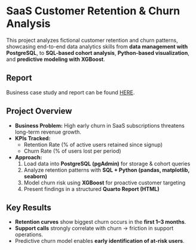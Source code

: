 # SaaS Customer Retention & Churn Analysis  

This project analyzes fictional customer retention and churn patterns, showcasing end-to-end data analytics skills from **data management with PostgreSQL**, to **SQL-based cohort analysis**, **Python-based visualization**, and **predictive modeling with XGBoost**.  

## Report  
Business case study and report can be found [HERE](file:///Users/daria/Documents/saas_churn_subscription/report/retention_report.html).

## Project Overview  
- **Business Problem:** High early churn in SaaS subscriptions threatens long-term revenue growth.  
- **KPIs Tracked:**  
  - Retention Rate (% of active users retained since signup)  
  - Churn Rate (% of users lost per period)  
- **Approach:**  
  1. Load data into **PostgreSQL (pgAdmin)** for storage & cohort queries  
  2. Analyze retention patterns with **SQL + Python (pandas, matplotlib, seaborn)**  
  3. Model churn risk using **XGBoost** for proactive customer targeting  
  4. Present findings in a structured **Quarto Report (HTML)**  

## Key Results  
- **Retention curves** show biggest churn occurs in the **first 1–3 months**.  
- **Support calls** strongly correlate with churn → friction in support operations.  
- Predictive churn model enables **early identification of at-risk users**.  